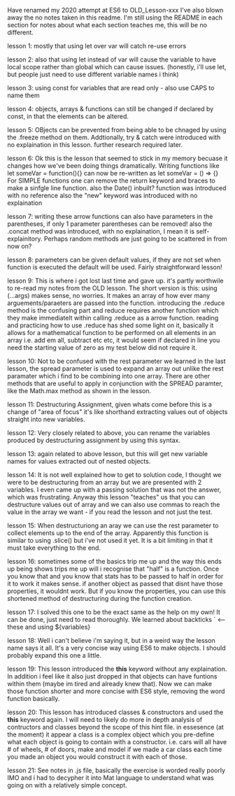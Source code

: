Have renamed my 2020 attempt at ES6 to OLD_Lesson-xxx
I've also blown away the no notes taken in this readme.
I'm still using the README in each section for notes about what each section teaches me, this will be no different.

lesson 1: mostly that using let over var will catch re-use errors

lesson 2: also that using let instead of var will cause the variable to have local scope rather than global which can cause issues.
(honestly, i'll use let, but people just need to use different variable names i think)

lesson 3: using const for variables that are read only - also use CAPS to name them

lesson 4: objects, arrays & functions can still be changed if declared by const, in that the elements can be altered.

lesson 5: OBjects can be prevented from being able to be chnaged by using the .freeze method on them.
Addtionally, try & catch were introduced with no explaination in this lesson. further research required later.

lesson 6: Ok this is the lesson that seemed to stick in my memory becuase it changes how we've been doing things dramatically.
Writing functions like let someVar = function(){} can now be re-written as let someVar = () => {} 
For SIMPLE functions one can remove the return keyword and braces to make a sinfgle line function.
also the Date() inbuilt? function was introduced with no reference
also the "new" keyword was introduced with no explaination

lesson 7: writing these arrow functions can also have parameters in the parentheses, if only 1 parameter parentheses can be removed!
also the .concat method was introduced, with no explaination, I mean it is self-explainitory.
Perhaps random methods are just going to be scattered in from now on?

lesson 8: parameters can be given default values, if they are not set when function is executed the default will be used.
Fairly straightforward lesson!

lesson 9: This is where i got lost last time and gave up. it's partly worthwile to re-read my notes from the OLD lesson.
The short version is this: using (...args) makes sense, no worries. It makes an array of how ever many arguements/paraeters are passed into the function.
introducing the .reduce method is the confusing part and reduce requires another function which they make immediatelt within calling .reduce as a arrow function.
reading and practicing how to use .reduce has shed some light on it, basically it allows for a mathematical function to be performed on all elements in 
an array i.e. add em all, subtract etc etc, it would seem if declared in line you need the starting value of zero as my test below did not require it.

lesson 10: Not to be confused with the rest parameter we learned in the last lesson, the spread parameter is used to expand an array out unlike the 
rest paramater which i find to be combining into one array. There are other methods that are useful to apply in conjunction with the SPREAD paramter, like the Math.max method as shown in the lesson.

lesson 11: Destructuring Assignment, given whats come before this is a change of "area of focus" it's like shorthand extracting values out of objects straight into new variables.

lesson 12: Very closely related to above, you can rename the variables produced by destructuring assignment by using this syntax.

lesson 13: again related to above lesson, but this will get new variable names for values extracted out of nested objects.

lesson 14: It is not well explained how to get to solution code, I thought we were to be destructuring from an array but we are presented with 2 variables.
I even came up with a passing solution that was not the answer, which was frustrating.
Anyway this lesson "teaches" us that you can destructure values out of array and we can also use commas to reach the value in the array we want - if you read the lesson and not just the test.

lesson 15: When destructuriong an aray we can use the rest parameter to collect elements up to the end of the array. Apparently this function is similar to 
using .slice() but i've not used it yet. It is a bit limiting in that it must take everything to the end.

lesson 16: sometimes some of the basics trip me up and the way this ends up being shows trips me up will i recognise that "half" is a function.
Once you know that and you know that stats has to be passed to half in order for it to work it makes sense.
if another object as passed that disnt have those properties, it wouldnt work.
But if you know the properties, you can use this shortened method of destructuring during the function creation.

lesson 17: I solved this one to be the exact same as the help on my own! It can be done, just need to read thoroughly. We learned about backticks ` <--these and using ${variables} 

lesson 18: Well i can't believe i'm saying it, but in a weird way the lesson name says it all. It's a very concise way using ES6 to make objects. I should probably expand this one a little.

lesson 19: This lesson introduced the **this** keyword without any explaination. In addition i feel like it also just dropped in that objects can have funtions within them (maybe im tired and already knew that). Now we can make those function shorter and more concise with ES6 style, removing the word function basically.

lesson 20: This lesson has introduced classes & constructors and used the **this** keyword again. I will need to likely do more in depth analysis of contructors and classes beyond the scope of this hint file. in essesence (at the moment) it appear a class is a complex object which you pre-define what each object is going to contain with a constructor.
i.e. cars will all have # of wheels, # of doors, make and model
if we made a car class each time you made an object you would construct it with each of those.

lesson 21: See notes in .js file, basically the exercise is worded really poorly IMO and i had to decypher it into Mat language to understand what was going on with a relatively simple concept.


